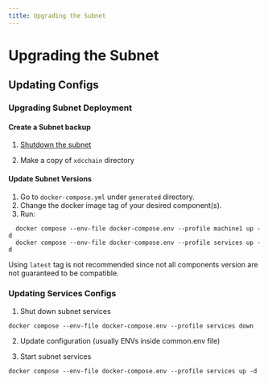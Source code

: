 ```yaml
---
title: Upgrading the Subnet
---
```

# Upgrading the Subnet 
## Updating Configs
### Upgrading Subnet Deployment
#### Create a Subnet backup
1. [Shutdown the subnet](./1_launch_subnet.md#shutdown-subnet )

2. Make a copy of `xdcchain` directory

#### Update Subnet Versions
1. Go to `docker-compose.yml` under `generated` directory. 
2. Change the docker image tag of your desired component(s).
3. Run:
```
  docker compose --env-file docker-compose.env --profile machine1 up -d
  docker compose --env-file docker-compose.env --profile services up -d
```

Using `latest` tag is not recommended since not all components version are not guaranteed to be compatible.

### Updating Services Configs
1. Shut down subnet services
```
docker compose --env-file docker-compose.env --profile services down
```
2. Update configuration (usually ENVs inside common.env file)

3. Start subnet services
```
docker compose --env-file docker-compose.env --profile services up -d
```

